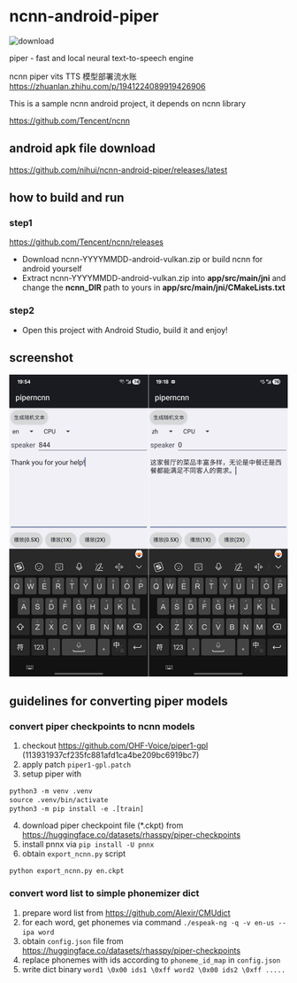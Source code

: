 # ncnn-android-piper

![download](https://img.shields.io/github/downloads/nihui/ncnn-android-piper/total.svg)

piper - fast and local neural text-to-speech engine

ncnn piper vits TTS 模型部署流水账 https://zhuanlan.zhihu.com/p/1941224089919426906

This is a sample ncnn android project, it depends on ncnn library

https://github.com/Tencent/ncnn

## android apk file download
https://github.com/nihui/ncnn-android-piper/releases/latest

## how to build and run
### step1
https://github.com/Tencent/ncnn/releases

* Download ncnn-YYYYMMDD-android-vulkan.zip or build ncnn for android yourself
* Extract ncnn-YYYYMMDD-android-vulkan.zip into **app/src/main/jni** and change the **ncnn_DIR** path to yours in **app/src/main/jni/CMakeLists.txt**

### step2
* Open this project with Android Studio, build it and enjoy!

## screenshot
![](screenshot0.jpg)

## guidelines for converting piper models

### convert piper checkpoints to ncnn models
1. checkout https://github.com/OHF-Voice/piper1-gpl (113931937cf235fc881afd1ca4be209bc6919bc7)
2. apply patch `piper1-gpl.patch`
3. setup piper with
```shell
python3 -m venv .venv
source .venv/bin/activate
python3 -m pip install -e .[train]
```
4. download piper checkpoint file (*.ckpt) from https://huggingface.co/datasets/rhasspy/piper-checkpoints
5. install pnnx via `pip install -U pnnx`
6. obtain `export_ncnn.py` script
```shell
python export_ncnn.py en.ckpt
```

### convert word list to simple phonemizer dict
1. prepare word list from https://github.com/Alexir/CMUdict
2. for each word, get phonemes via command `./espeak-ng -q -v en-us --ipa word`
3. obtain `config.json` file from https://huggingface.co/datasets/rhasspy/piper-checkpoints
4. replace phonemes with ids according to `phoneme_id_map` in `config.json`
5. write dict binary
```word1 \0x00 ids1 \0xff word2 \0x00 ids2 \0xff .....```
